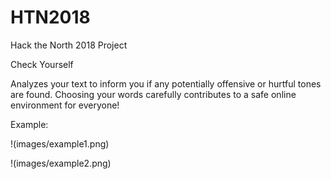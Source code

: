 # HTN2018
Hack the North 2018 Project

Check Yourself

Analyzes your text to inform you if any potentially offensive or hurtful tones are found. Choosing your words carefully contributes to a safe online environment for everyone!

Example:

!(images/example1.png)

!(images/example2.png)